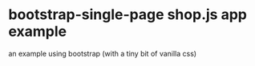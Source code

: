 # bootstrap-single-page shop.js app example

an example using bootstrap (with a tiny bit of vanilla css)
